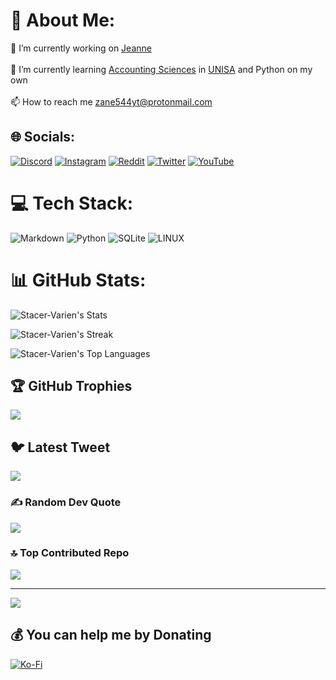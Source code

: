# 💫 About Me:
🔭 I’m currently working on [Jeanne](https://github.com/Varien-1936/Jeanne-Bot)<br><br>🌱 I’m currently learning [Accounting Sciences](https://www.unisa.ac.za/sites/corporate/default/Apply-for-admission/Undergraduate-qualifications/Qualifications/All-qualifications/Diploma-in-Accounting-Sciences-(98200)) in [UNISA](https://www.unisa.ac.za/sites/corporate/default) and Python on my own<br><br>📫 How to reach me zane544yt@protonmail.com


## 🌐 Socials:
[![Discord](https://img.shields.io/badge/Discord-%237289DA.svg?logo=discord&logoColor=white)](https://discord.gg/Vfa796yvNq) [![Instagram](https://img.shields.io/badge/Instagram-%23E4405F.svg?logo=Instagram&logoColor=white)](https://instagram.com/whitephoenixmusic1936) [![Reddit](https://img.shields.io/badge/Reddit-%23FF4500.svg?logo=Reddit&logoColor=white)](https://reddit.com/user/Varien_1936) [![Twitter](https://img.shields.io/badge/Twitter-%231DA1F2.svg?logo=Twitter&logoColor=white)](https://twitter.com/W_PhoenixMusic) [![YouTube](https://img.shields.io/badge/YouTube-%23FF0000.svg?logo=YouTube&logoColor=white)](https://www.youtube.com/@WhitePhoenixMusic) 

# 💻 Tech Stack:
![Markdown](https://img.shields.io/badge/markdown-%23000000.svg?style=for-the-badge&logo=markdown&logoColor=white) ![Python](https://img.shields.io/badge/python-3670A0?style=for-the-badge&logo=python&logoColor=ffdd54) ![SQLite](https://img.shields.io/badge/sqlite-%2307405e.svg?style=for-the-badge&logo=sqlite&logoColor=white) ![LINUX](https://img.shields.io/badge/Linux-FCC624?style=for-the-badge&logo=linux&logoColor=black)
# 📊 GitHub Stats:
![Stacer-Varien's Stats](https://github-readme-stats.vercel.app/api?username=Stacer-Varien&theme=vue-dark&show_icons=true&hide_border=true&count_private=true)

![Stacer-Varien's Streak](https://github-readme-streak-stats.herokuapp.com/?user=Stacer-Varien&theme=vue-dark&hide_border=true)

![Stacer-Varien's Top Languages](https://github-readme-stats.vercel.app/api/top-langs/?username=Stacer-Varien&theme=vue-dark&show_icons=true&hide_border=true&layout=compact)

## 🏆 GitHub Trophies
![](https://github-profile-trophy.vercel.app/?username=Stacer-Varien&theme=radical&no-frame=true&no-bg=false&margin-w=4)

## 🐦 Latest Tweet
[![](https://gtce.itsvg.in/api?username=W_PhoenixMusic)](https://github.com/VishwaGauravIn/github-twitter-card-embed)

### ✍️ Random Dev Quote
![](https://quotes-github-readme.vercel.app/api?type=horizontal&theme=tokyonight)

### 🔝 Top Contributed Repo
![](https://github-contributor-stats.vercel.app/api?username=Stacer-Varien&limit=5&theme=dark&combine_all_yearly_contributions=true)

---
[![](https://visitcount.itsvg.in/api?id=Stacer-Varien&icon=1&color=0)](https://visitcount.itsvg.in)

  ## 💰 You can help me by Donating
  [![Ko-Fi](https://img.shields.io/badge/Ko--fi-F16061?style=for-the-badge&logo=ko-fi&logoColor=white)](https://ko-fi.com/varien1936) 

  
<!-- Proudly created with GPRM ( https://gprm.itsvg.in ) -->

